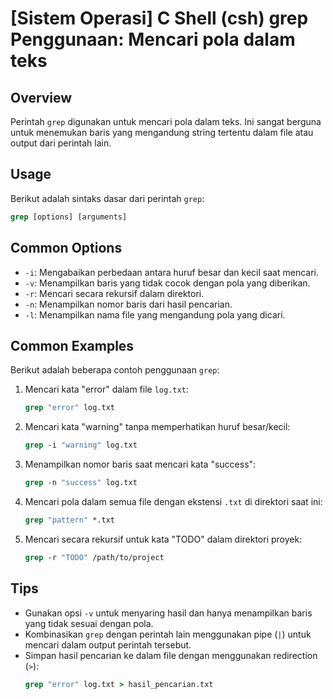 # [Sistem Operasi] C Shell (csh) grep Penggunaan: Mencari pola dalam teks

## Overview
Perintah `grep` digunakan untuk mencari pola dalam teks. Ini sangat berguna untuk menemukan baris yang mengandung string tertentu dalam file atau output dari perintah lain.

## Usage
Berikut adalah sintaks dasar dari perintah `grep`:

```csh
grep [options] [arguments]
```

## Common Options
- `-i`: Mengabaikan perbedaan antara huruf besar dan kecil saat mencari.
- `-v`: Menampilkan baris yang tidak cocok dengan pola yang diberikan.
- `-r`: Mencari secara rekursif dalam direktori.
- `-n`: Menampilkan nomor baris dari hasil pencarian.
- `-l`: Menampilkan nama file yang mengandung pola yang dicari.

## Common Examples
Berikut adalah beberapa contoh penggunaan `grep`:

1. Mencari kata "error" dalam file `log.txt`:
   ```csh
   grep "error" log.txt
   ```

2. Mencari kata "warning" tanpa memperhatikan huruf besar/kecil:
   ```csh
   grep -i "warning" log.txt
   ```

3. Menampilkan nomor baris saat mencari kata "success":
   ```csh
   grep -n "success" log.txt
   ```

4. Mencari pola dalam semua file dengan ekstensi `.txt` di direktori saat ini:
   ```csh
   grep "pattern" *.txt
   ```

5. Mencari secara rekursif untuk kata "TODO" dalam direktori proyek:
   ```csh
   grep -r "TODO" /path/to/project
   ```

## Tips
- Gunakan opsi `-v` untuk menyaring hasil dan hanya menampilkan baris yang tidak sesuai dengan pola.
- Kombinasikan `grep` dengan perintah lain menggunakan pipe (`|`) untuk mencari dalam output perintah tersebut.
- Simpan hasil pencarian ke dalam file dengan menggunakan redirection (`>`):
  ```csh
  grep "error" log.txt > hasil_pencarian.txt
  ```